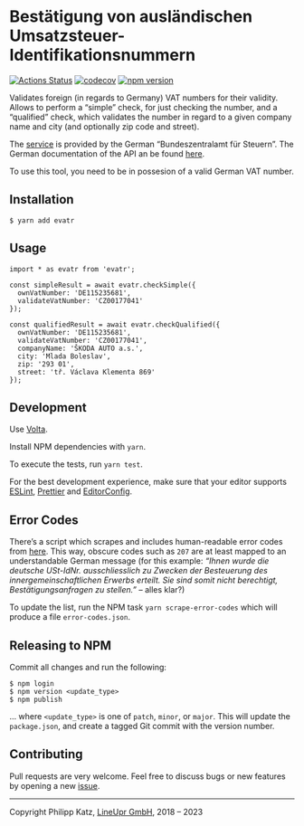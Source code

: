 # Bestätigung von ausländischen Umsatzsteuer-Identifikationsnummern

[![Actions Status](https://github.com/qqilihq/evatr/workflows/CI/badge.svg)](https://github.com/qqilihq/evatr/actions)
[![codecov](https://codecov.io/gh/qqilihq/evatr/branch/master/graph/badge.svg)](https://codecov.io/gh/qqilihq/evatr)
[![npm version](https://badge.fury.io/js/evatr.svg)](https://badge.fury.io/js/evatr)

Validates foreign (in regards to Germany) VAT numbers for their validity. Allows to perform a “simple” check, for just checking the number, and a “qualified” check, which validates the number in regard to a given company name and city (and optionally zip code and street).

The [service](https://evatr.bff-online.de/eVatR/index_html) is provided by the German “Bundeszentralamt für Steuern”. The German documentation of the API an be found [here](https://evatr.bff-online.de/eVatR/xmlrpc/).

To use this tool, you need to be in possesion of a valid German VAT number.

## Installation

```
$ yarn add evatr
```

## Usage

```
import * as evatr from 'evatr';

const simpleResult = await evatr.checkSimple({
  ownVatNumber: 'DE115235681',
  validateVatNumber: 'CZ00177041'
});

const qualifiedResult = await evatr.checkQualified({
  ownVatNumber: 'DE115235681',
  validateVatNumber: 'CZ00177041',
  companyName: 'ŠKODA AUTO a.s.',
  city: 'Mlada Boleslav',
  zip: '293 01',
  street: 'tř. Václava Klementa 869'
});
```

## Development

Use [Volta](https://volta.sh).

Install NPM dependencies with `yarn`.

To execute the tests, run `yarn test`.

For the best development experience, make sure that your editor supports [ESLint](https://github.com/Microsoft/vscode-eslint), [Prettier](https://marketplace.visualstudio.com/items?itemName=esbenp.prettier-vscode) and [EditorConfig](http://editorconfig.org).

## Error Codes

There’s a script which scrapes and includes human-readable error codes from [here](https://evatr.bff-online.de/eVatR/xmlrpc/codes). This way, obscure codes such as `207` are at least mapped to an understandable German message (for this example: *“Ihnen wurde die deutsche USt-IdNr. ausschliesslich zu Zwecken der Besteuerung des innergemeinschaftlichen Erwerbs erteilt. Sie sind somit nicht berechtigt, Bestätigungsanfragen zu stellen.”* – alles klar?)

To update the list, run the NPM task `yarn scrape-error-codes` which will produce a file `error-codes.json`.

## Releasing to NPM

Commit all changes and run the following:

```
$ npm login
$ npm version <update_type>
$ npm publish
```

… where `<update_type>` is one of `patch`, `minor`, or `major`. This will update the `package.json`, and create a tagged Git commit with the version number.

## Contributing

Pull requests are very welcome. Feel free to discuss bugs or new features by opening a new [issue](https://github.com/qqilihq/evatr/issues).


- - -

Copyright Philipp Katz, [LineUpr GmbH](http://lineupr.com), 2018 – 2023
